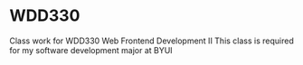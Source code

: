 # WDD330
Class work for WDD330 Web Frontend Development II
This class is required for my software development major at BYUI
